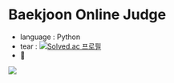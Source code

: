 # Baekjoon Online Judge

* language : Python
* tear     : [![Solved.ac 프로필](http://mazassumnida.wtf/api/mini/generate_badge?boj=jjaeny)](https://solved.ac/jjaeny)
* 🌱
<img src="http://mazandi.herokuapp.com/api?handle={jjaeny}&theme=warm"/>
